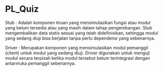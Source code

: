 # PL_Quiz

Stub : Adalah komponen tiruan yang mensimulasikan fungsi atau modul yang belum tersedia atau yang masih dalam tahap pengembangan. Stub mengembalikan data statis sesuai yang telah didefinisikan, sehingga modul yang sedang diuji bisa berjalan tanpa perlu dependensi yang sebenarnya.

Driver : Merupakan komponen yang mensimulasikan modul pemanggil (client) untuk modul yang sedang diuji. Driver digunakan untuk menguji modul secara terpisah ketika modul tersebut belum terintegrasi dengan antarmuka pemanggil sebenarnya.
